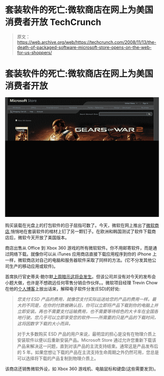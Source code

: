 # 套装软件的死亡:微软商店在网上为美国消费者开放 TechCrunch

> 原文：<https://web.archive.org/web/https://techcrunch.com/2008/11/13/the-death-of-packaged-software-microsoft-store-opens-on-the-web-for-us-shoppers/>

# 套装软件的死亡:微软商店在网上为美国消费者开放

![](img/14b9b2af1b68e7cae982efa3fc209ef1.png)

购买装载在光盘上的打包软件的日子屈指可数了。今天，微软在网上推出了[微软商店](https://web.archive.org/web/20221007201257/http://store.microsoft.com/),悄悄地在套装软件的棺材上钉了另一颗钉子。在欧洲和韩国测试了软件下载商店后，微软今天开放了美国版本。

商店出售从 Office 到 Xbox 360 游戏的所有微软软件。你不用邮寄软件，而是通过网络下载。就像你可以从 iTunes 应用商店直接下载应用程序到你的 iPhone 上一样，微软商店对自己的电脑和服务器软件采取了同样的方法。(它不分发其他公司生产的移动应用或软件)。

首席执行官史蒂夫·鲍尔默[上周暗示这将会发生](https://web.archive.org/web/20221007201257/http://www.computerworld.com/action/article.do?command=viewArticleBasic&articleId=9119552)。但该公司并没有对今天的发布会小题大做，也许是不想疏远任何零售分销合作伙伴。。微软项目经理 Trevin Chow 在他的[个人博客](https://web.archive.org/web/20221007201257/http://trevinchow.com/blog/2008/11/13/introducing-the-microsoft-store-us/)上放出话来，解释电子软件分发(ESD)的好处:

> *您支付 ESD 产品的费用，就像您支付实际运送给您的产品的费用一样。最大的不同是，在你的付款被确认后，你可以立即将产品下载到你的电脑上并立即安装。再也不需要支付运输费用，也不需要等待棕色的大卡车在全国各地行驶。您几乎可以立即享受您的软件——所需要的只是产品的下载时间，这将因数字下载的大小而异。*
> 
> 对于大多数购买 ESD 产品的用户来说，最明显的担心是没有在物理介质上安装软件以便以后重新安装产品。Microsoft Store 通过允许您重新下载该产品来解决这一问题，直到对该产品的主流支持结束。通常这是产品发布后的 5 年。如果您想让下载的产品在主流支持生命周期之外仍然可用，您总是可以选择将下载的产品复制到物理介质上。

该商店还销售微软外设，如 Xbox 360 游戏机、电脑鼠标和键盘(这些需要发货)。